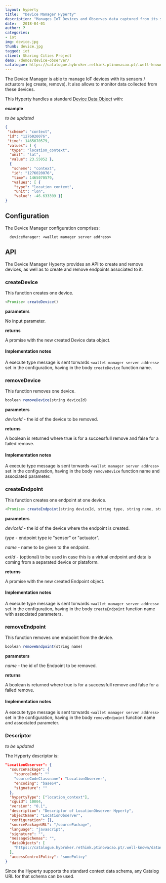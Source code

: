 ```yaml
---
layout: hyperty
title:  "Device Manager Hyperty"
description: "Manages IoT Devices and Observes data captured from its sensors"
date:   2018-04-01
author: ?
categories:
- iot
img: device.jpg
thumb: device.jpg
tagged: iot
client: Sharing Cities Project
demo: /demos/device-observer/
catalogue: https://catalogue.hybroker.rethink.ptinovacao.pt/.well-known/hyperty/Device
---
```



The Device Manager is able to manage IoT devices with its sensors / actuators (eg create, remove). It also allows to monitor data collected from these devices.

This Hyperty handles a standard [Device Data Object](https://github.com/reTHINK-project/dev-service-framework/tree/master/docs/datamodel/data-objects/device) with:


**example**

*to be updated*

```json
{
 "scheme": "context",
 "id": "1276020076",
 "time": 1465070579,
 "values": [ {
  "type": "location_context",
  "unit": "lat",
  "value": 23.55052 },
  {
   "scheme": "context",
   "id": "1276020076",
   "time": 1465070579,
   "values": [ {
    "type": "location_context",
    "unit": "lon",
    "value": -46.633309 }]
}
```

## Configuration

The Device Manager configuration comprises:

```
  deviceManager: <wallet manager server address>
```

## API

The Device Manager Hyperty provides an API to create and remove devices, as well as to create and remove endpoints associated to it.


### createDevice

This function creates one device. 

```javascript
<Promise> createDevice()
```

**parameters**

No input parameter.

**returns**

A promise with the new created Device data object.

#### Implementation notes

A execute type message is sent torwards `<wallet manager server address>` set in the configuration, having in the body `createDevice` function name.

### removeDevice

This function removes one device. 

```javascript
boolean removeDevice(string deviceId)
```

**parameters**

*deviceId* - the id of the device to be removed.

**returns**

A boolean is returned where true is for a successfull remove and false for a failed remove.

#### Implementation notes

A execute type message is sent torwards `<wallet manager server address>` set in the configuration, having in the body `removeDevice` function name and associated parameter.

### createEndpoint

This function creates one endpoint at one device. 

```javascript
<Promise> createEndpoint(string deviceId, string type, string name, string ?extId)
```

**parameters**

*deviceId* - the id of the device where the endpoint is created.

*type* - endpoint type ie "sensor" or "actuator".

*name* - name to be given to the endpoint.

*extId* - (optional) to be used in case this is a virtual endpoint and data is coming from a separated device or plataform.

**returns**

A promise with the new created Endpoint  object.

#### Implementation notes

A execute type message is sent torwards `<wallet manager server address>` set in the configuration, having in the body `createEndpoint` function name with associated parameters.

### removeEndpoint

This function removes one endpoint from the device. 

```javascript
boolean removeEndpoint(string name)
```

**parameters**

*name* - the id of the Endpoint to be removed.

**returns**

A boolean is returned where true is for a successfull remove and false for a failed remove.

#### Implementation notes

A execute type message is sent torwards `<wallet manager server address>` set in the configuration, having in the body `removeEndpoint` function name and associated parameter.



### Descriptor

*to be updated*

The Hyperty descriptor is:

```json
"LocationObserver": {
  "sourcePackage": {
    "sourceCode": ""
    "sourceCodeClassname": "LocationObserver",
    "encoding": "base64",
    "signature": ""
  },
  "hypertyType": ["location_context"],
  "cguid": 10004,
  "version": "0.1",
  "description": "Descriptor of LocationObserver Hyperty",
  "objectName": "LocationObserver",
  "configuration": {},
  "sourcePackageURL": "/sourcePackage",
  "language": "javascript",
  "signature": "",
  "messageSchemas": "",
  "dataObjects": [
    "https://catalogue.hybroker.rethink.ptinovacao.pt/.well-known/dataschema/Context"
  ],
  "accessControlPolicy": "somePolicy"
}
```

Since the Hyperty supports the standard context data schema, any Catalog URL for that schema can be used.
